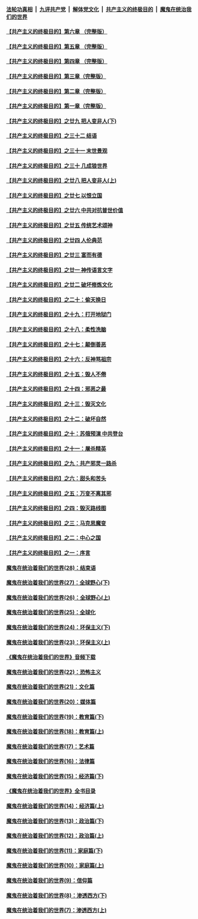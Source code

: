 

####  [法轮功真相](../../../../basic/blob/master/README.md?t=06050931) &nbsp;|&nbsp; [九评共产党](../../../../9ping.md/blob/master/README.md?t=06050931) &nbsp;|&nbsp; [解体党文化](../../../../jtdwh.md/blob/master/README.md?t=06050931)  &nbsp;|&nbsp; [共产主义的终极目的](../../../../gczydzjmd.md/blob/master/README.md?t=06050931) &nbsp;|&nbsp; [魔鬼在统治我们的世界](../../../../mgztzwmdsj.md/blob/master/README.md?t=06050931) 

#### [【共产主义的终极目的】第六章 （完整版）](../pages/nsc422/n11428913.md?t=06050931) 

#### [【共产主义的终极目的】第五章 （完整版）](../pages/nsc422/n11428912.md?t=06050931) 

#### [【共产主义的终极目的】第四章 （完整版）](../pages/nsc422/n11428907.md?t=06050931) 

#### [【共产主义的终极目的】第三章（完整版）](../pages/nsc422/n11428848.md?t=06050931) 

#### [【共产主义的终极目的】第二章（完整版）](../pages/nsc422/n11428831.md?t=06050931) 

#### [【共产主义的终极目的】第一章（完整版）](../pages/nsc422/n11417651.md?t=06050931) 

#### [【共产主义的终极目的】之廿九 把人变非人(下)](../pages/nsc422/n11344140.md?t=06050931) 

#### [【共产主义的终极目的】之三十二 结语](../pages/nsc422/n11360535.md?t=06050931) 

#### [【共产主义的终极目的】之三十一 末世景观](../pages/nsc422/n11351129.md?t=06050931) 

#### [【共产主义的终极目的】之三十 几成狼世界](../pages/nsc422/n11348280.md?t=06050931) 

#### [【共产主义的终极目的】之廿八 把人变非人(上)](../pages/nsc422/n11340492.md?t=06050931) 

#### [【共产主义的终极目的】之廿七 以恨立国](../pages/nsc422/n11336944.md?t=06050931) 

#### [【共产主义的终极目的】之廿六 中共对抗普世价值](../pages/nsc422/n11324785.md?t=06050931) 

#### [【共产主义的终极目的】之廿五 传统艺术颂神](../pages/nsc422/n11296396.md?t=06050931) 

#### [【共产主义的终极目的】之廿四 人伦典范](../pages/nsc422/n11296397.md?t=06050931) 

#### [【共产主义的终极目的】之廿三 富而有德](../pages/nsc422/n11283598.md?t=06050931) 

#### [【共产主义的终极目的】之廿一 神传语言文字](../pages/nsc422/n11263265.md?t=06050931) 

#### [【共产主义的终极目的】之廿二 破坏修炼文化](../pages/nsc422/n11245728.md?t=06050931) 

#### [【共产主义的终极目的】之二十：偷天换日](../pages/nsc422/n11238846.md?t=06050931) 

#### [【共产主义的终极目的】之十九：打开地狱门](../pages/nsc422/n11206376.md?t=06050931) 

#### [【共产主义的终极目的】之十八：柔性洗脑](../pages/nsc422/n11199994.md?t=06050931) 

#### [【共产主义的终极目的】之十七：颠倒善恶](../pages/nsc422/n11179782.md?t=06050931) 

#### [【共产主义的终极目的】之十六：反神骂祖宗](../pages/nsc422/n11166798.md?t=06050931) 

#### [【共产主义的终极目的】之十五：毁人不倦](../pages/nsc422/n11166792.md?t=06050931) 

#### [【共产主义的终极目的】之十四：邪恶之最](../pages/nsc422/n11150249.md?t=06050931) 

#### [【共产主义的终极目的】之十三：毁灭文化](../pages/nsc422/n11135227.md?t=06050931) 

#### [【共产主义的终极目的】之十二：破坏自然](../pages/nsc422/n11135214.md?t=06050931) 

#### [【共产主义的终极目的】之十：苏俄预演 中共登台](../pages/nsc422/n11118424.md?t=06050931) 

#### [【共产主义的终极目的】之十一：屠杀精英](../pages/nsc422/n11118442.md?t=06050931) 

#### [【共产主义的终极目的】之九：共产邪灵一路杀](../pages/nsc422/n11114139.md?t=06050931) 

#### [【共产主义的终极目的】之六：甜头和苦头](../pages/nsc422/n11096971.md?t=06050931) 

#### [【共产主义的终极目的】之五：万变不离其邪](../pages/nsc422/n11091285.md?t=06050931) 

#### [【共产主义的终极目的】之四：毁灭路线图](../pages/nsc422/n11086284.md?t=06050931) 

#### [【共产主义的终极目的】之三：马克思魔变](../pages/nsc422/n11061941.md?t=06050931) 

#### [【共产主义的终极目的】之二：中心之国](../pages/nsc422/n11047728.md?t=06050931) 

#### [【共产主义的终极目的】之一：序言](../pages/nsc422/n11086077.md?t=06050931) 

#### [魔鬼在统治着我们的世界(28)：结束语](../pages/nsc422/n10936246.md?t=06050931) 

#### [魔鬼在统治着我们的世界(27)：全球野心(下)](../pages/nsc422/n10928319.md?t=06050931) 

#### [魔鬼在统治着我们的世界(26)：全球野心(上)](../pages/nsc422/n10900318.md?t=06050931) 

#### [魔鬼在统治着我们的世界(25)：全球化](../pages/nsc422/n10788205.md?t=06050931) 

#### [魔鬼在统治着我们的世界(24)：环保主义(下)](../pages/nsc422/n10695307.md?t=06050931) 

#### [魔鬼在统治着我们的世界(23)：环保主义(上)](../pages/nsc422/n10688613.md?t=06050931) 

#### [《魔鬼在统治着我们的世界》音频下载](../pages/nsc422/n10635553.md?t=06050931) 

#### [魔鬼在统治着我们的世界(22)：恐怖主义](../pages/nsc422/n10614727.md?t=06050931) 

#### [魔鬼在统治着我们的世界(21)：文化篇](../pages/nsc422/n10597706.md?t=06050931) 

#### [魔鬼在统治着我们的世界(20)：媒体篇](../pages/nsc422/n10586579.md?t=06050931) 

#### [魔鬼在统治着我们的世界(19)：教育篇(下)](../pages/nsc422/n10564808.md?t=06050931) 

#### [魔鬼在统治着我们的世界(18)：教育篇(上)](../pages/nsc422/n10526970.md?t=06050931) 

#### [魔鬼在统治着我们的世界(17)：艺术篇](../pages/nsc422/n10499093.md?t=06050931) 

#### [魔鬼在统治着我们的世界(16)：法律篇](../pages/nsc422/n10485969.md?t=06050931) 

#### [魔鬼在统治着我们的世界(15)：经济篇(下)](../pages/nsc422/n10469975.md?t=06050931) 

#### [《魔鬼在统治着我们的世界》全书目录](../pages/nsc422/n10464261.md?t=06050931) 

#### [魔鬼在统治着我们的世界(14)：经济篇(上)](../pages/nsc422/n10457370.md?t=06050931) 

#### [魔鬼在统治着我们的世界(13)：政治篇(下)](../pages/nsc422/n10448270.md?t=06050931) 

#### [魔鬼在统治着我们的世界(12)：政治篇(上)](../pages/nsc422/n10444576.md?t=06050931) 

#### [魔鬼在统治着我们的世界(11)：家庭篇(下)](../pages/nsc422/n10440961.md?t=06050931) 

#### [魔鬼在统治着我们的世界(10)：家庭篇(上)](../pages/nsc422/n10435448.md?t=06050931) 

#### [魔鬼在统治着我们的世界(9)：信仰篇](../pages/nsc422/n10432159.md?t=06050931) 

#### [魔鬼在统治着我们的世界(8)：渗透西方(下)](../pages/nsc422/n10429603.md?t=06050931) 

#### [魔鬼在统治着我们的世界(7)：渗透西方(上)](../pages/nsc422/n10426013.md?t=06050931) 

